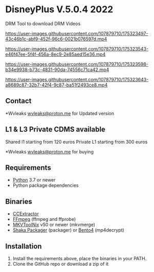 # DisneyPlus V.5.0.4 2022
 DRM Tool to download DRM Videos
 
 

https://user-images.githubusercontent.com/107879710/175323497-43c46b1c-abf9-452f-96c6-0021b076597d.mp4


https://user-images.githubusercontent.com/107879710/175323543-e46f47ee-5f4f-456a-8ec9-2e85aed15e36.mp4



https://user-images.githubusercontent.com/107879710/175323598-b34e9938-b73c-4831-90da-74556c71ca42.mp4



https://user-images.githubusercontent.com/107879710/175323643-a8689c87-32b7-42f4-9c87-ba51f2493ce8.mp4



## Contact

*Wvleaks <wvleaks@proton.me> for Updated version

## L1 & L3 Private CDMS available 
Shared l1 starting from 120 euros
Private L1 starting from 300 euros

*Wvleaks <wvleaks@proton.me> for buying
## Requirements

* [Python](https://python.org/) 3.7 or newer
* Python package dependencies

## Binaries

* [CCExtractor](https://ccextractor.org/)
* [FFmpeg](https://ffmpeg.org/ffmpeg.html) (ffmpeg and ffprobe)
* [MKVToolNix](https://mkvtoolnix.download/) v50 or newer (mkvmerge)
* [Shaka Packager](https://github.com/google/shaka-packager) (packager) or [Bento4](https://github.com/truedread/bento4) (mp4decrypt)

## Installation

1. Install the requirements above, place the binaries in your PATH.
2. Clone the GitHub repo or download a zip of it
